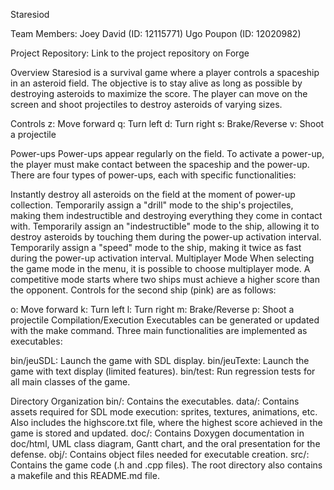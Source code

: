 Staresiod

Team Members:
Joey David (ID: 12115771)
Ugo Poupon (ID: 12020982)

Project Repository:
Link to the project repository on Forge

Overview
Staresiod is a survival game where a player controls a spaceship in an asteroid field. The objective is to stay alive as long as possible by destroying asteroids to maximize the score. The player can move on the screen and shoot projectiles to destroy asteroids of varying sizes.

Controls
z: Move forward
q: Turn left
d: Turn right
s: Brake/Reverse
v: Shoot a projectile

Power-ups
Power-ups appear regularly on the field. To activate a power-up, the player must make contact between the spaceship and the power-up. There are four types of power-ups, each with specific functionalities:

Instantly destroy all asteroids on the field at the moment of power-up collection.
Temporarily assign a "drill" mode to the ship's projectiles, making them indestructible and destroying everything they come in contact with.
Temporarily assign an "indestructible" mode to the ship, allowing it to destroy asteroids by touching them during the power-up activation interval.
Temporarily assign a "speed" mode to the ship, making it twice as fast during the power-up activation interval.
Multiplayer Mode
When selecting the game mode in the menu, it is possible to choose multiplayer mode. A competitive mode starts where two ships must achieve a higher score than the opponent. Controls for the second ship (pink) are as follows:

o: Move forward
k: Turn left
l: Turn right
m: Brake/Reverse
p: Shoot a projectile
Compilation/Execution
Executables can be generated or updated with the make command. Three main functionalities are implemented as executables:

bin/jeuSDL: Launch the game with SDL display.
bin/jeuTexte: Launch the game with text display (limited features).
bin/test: Run regression tests for all main classes of the game.

Directory Organization
bin/: Contains the executables.
data/: Contains assets required for SDL mode execution: sprites, textures, animations, etc. Also includes the highscore.txt file, where the highest score achieved in the game is stored and updated.
doc/: Contains Doxygen documentation in doc/html, UML class diagram, Gantt chart, and the oral presentation for the defense.
obj/: Contains object files needed for executable creation.
src/: Contains the game code (.h and .cpp files).
The root directory also contains a makefile and this README.md file.